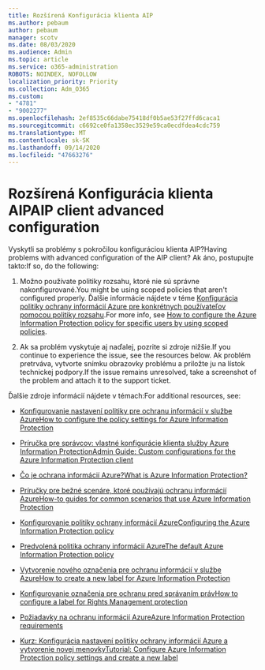 ```yaml
---
title: Rozšírená Konfigurácia klienta AIP
ms.author: pebaum
author: pebaum
manager: scotv
ms.date: 08/03/2020
ms.audience: Admin
ms.topic: article
ms.service: o365-administration
ROBOTS: NOINDEX, NOFOLLOW
localization_priority: Priority
ms.collection: Adm_O365
ms.custom:
- "4781"
- "9002277"
ms.openlocfilehash: 2ef8535c66dabe75418df0b5ae53f27ffd6caca1
ms.sourcegitcommit: c6692ce0fa1358ec3529e59ca0ecdfdea4cdc759
ms.translationtype: MT
ms.contentlocale: sk-SK
ms.lasthandoff: 09/14/2020
ms.locfileid: "47663276"
---
```

# <a name="aip-client-advanced-configuration"></a><span data-ttu-id="76d45-102">Rozšírená Konfigurácia klienta AIP</span><span class="sxs-lookup"><span data-stu-id="76d45-102">AIP client advanced configuration</span></span>

<span data-ttu-id="76d45-103">Vyskytli sa problémy s pokročilou konfiguráciou klienta AIP?</span><span class="sxs-lookup"><span data-stu-id="76d45-103">Having problems with advanced configuration of the AIP client?</span></span> <span data-ttu-id="76d45-104">Ak áno, postupujte takto:</span><span class="sxs-lookup"><span data-stu-id="76d45-104">If so, do the following:</span></span>

1. <span data-ttu-id="76d45-105">Možno používate politiky rozsahu, ktoré nie sú správne nakonfigurované.</span><span class="sxs-lookup"><span data-stu-id="76d45-105">You might be using scoped policies that aren't configured properly.</span></span> <span data-ttu-id="76d45-106">Ďalšie informácie nájdete v téme [Konfigurácia politiky ochrany informácií Azure pre konkrétnych používateľov pomocou politiky rozsahu](https://docs.microsoft.com/azure/information-protection/configure-policy-scope).</span><span class="sxs-lookup"><span data-stu-id="76d45-106">For more info, see [How to configure the Azure Information Protection policy for specific users by using scoped policies](https://docs.microsoft.com/azure/information-protection/configure-policy-scope).</span></span>

2. <span data-ttu-id="76d45-107">Ak sa problém vyskytuje aj naďalej, pozrite si zdroje nižšie.</span><span class="sxs-lookup"><span data-stu-id="76d45-107">If you continue to experience the issue, see the resources below.</span></span> <span data-ttu-id="76d45-108">Ak problém pretrváva, vytvorte snímku obrazovky problému a priložte ju na lístok technickej podpory.</span><span class="sxs-lookup"><span data-stu-id="76d45-108">If the issue remains unresolved,  take a screenshot of the problem and attach it to the support ticket.</span></span>

<span data-ttu-id="76d45-109">Ďalšie zdroje informácií nájdete v témach:</span><span class="sxs-lookup"><span data-stu-id="76d45-109">For additional resources, see:</span></span>

- [<span data-ttu-id="76d45-110">Konfigurovanie nastavení politiky pre ochranu informácií v službe Azure</span><span class="sxs-lookup"><span data-stu-id="76d45-110">How to configure the policy settings for Azure Information Protection</span></span>](https://docs.microsoft.com/azure/information-protection/configure-policy-settings)  
    
- [<span data-ttu-id="76d45-111">Príručka pre správcov: vlastné konfigurácie klienta služby Azure Information Protection</span><span class="sxs-lookup"><span data-stu-id="76d45-111">Admin Guide: Custom configurations for the Azure Information Protection client</span></span>](https://docs.microsoft.com/azure/information-protection/rms-client/client-admin-guide-customizations)  
    
- [<span data-ttu-id="76d45-112">Čo je ochrana informácií Azure?</span><span class="sxs-lookup"><span data-stu-id="76d45-112">What is Azure Information Protection?</span></span>](https://docs.microsoft.com/azure/information-protection/what-is-information-protection)  
    
- [<span data-ttu-id="76d45-113">Príručky pre bežné scenáre, ktoré používajú ochranu informácií Azure</span><span class="sxs-lookup"><span data-stu-id="76d45-113">How-to guides for common scenarios that use Azure Information Protection</span></span>](https://docs.microsoft.com/azure/information-protection/how-to-guides)  
    
- [<span data-ttu-id="76d45-114">Konfigurovanie politiky ochrany informácií Azure</span><span class="sxs-lookup"><span data-stu-id="76d45-114">Configuring the Azure Information Protection policy</span></span>](https://docs.microsoft.com/azure/information-protection/deploy-use/configure-policy)  
    
- [<span data-ttu-id="76d45-115">Predvolená politika ochrany informácií Azure</span><span class="sxs-lookup"><span data-stu-id="76d45-115">The default Azure Information Protection policy</span></span>](https://docs.microsoft.com/azure/information-protection/deploy-use/configure-policy-default)  
    
- [<span data-ttu-id="76d45-116">Vytvorenie nového označenia pre ochranu informácií v službe Azure</span><span class="sxs-lookup"><span data-stu-id="76d45-116">How to create a new label for Azure Information Protection</span></span>](https://docs.microsoft.com/azure/information-protection/deploy-use/configure-policy-new-label)  
    
- [<span data-ttu-id="76d45-117">Konfigurovanie označenia pre ochranu pred správaním práv</span><span class="sxs-lookup"><span data-stu-id="76d45-117">How to configure a label for Rights Management protection</span></span>](https://docs.microsoft.com/azure/information-protection/deploy-use/configure-policy-protection)  
    
- [<span data-ttu-id="76d45-118">Požiadavky na ochranu informácií Azure</span><span class="sxs-lookup"><span data-stu-id="76d45-118">Azure Information Protection requirements</span></span>](https://docs.microsoft.com/azure/information-protection/get-started/requirements)

- [<span data-ttu-id="76d45-119">Kurz: Konfigurácia nastavení politiky ochrany informácií Azure a vytvorenie novej menovky</span><span class="sxs-lookup"><span data-stu-id="76d45-119">Tutorial: Configure Azure Information Protection policy settings and create a new label</span></span>](https://docs.microsoft.com/azure/information-protection/get-started/infoprotect-quick-start-tutorial)